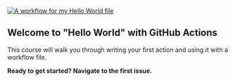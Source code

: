 [![A workflow for my Hello World file](https://github.com/Tyler887/hello-github-actions/actions/workflows/main.yml/badge.svg)](https://github.com/Tyler887/hello-github-actions/actions/workflows/main.yml)
## Welcome to "Hello World" with GitHub Actions

This course will walk you through writing your first action and using it with a workflow file. 

**Ready to get started? Navigate to the first issue.**
